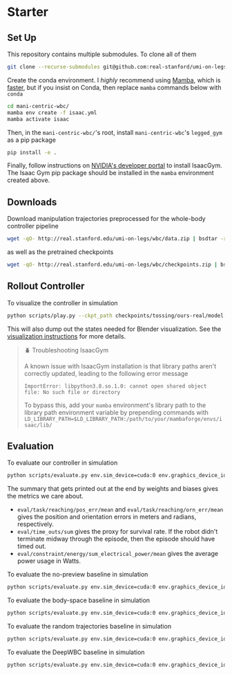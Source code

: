 # Starter

## Set Up

This repository contains multiple submodules.
To clone all of them
```sh
git clone --recurse-submodules git@github.com:real-stanford/umi-on-legs.git
```

Create the conda environment. 
I *highly* recommend using [Mamba](https://mamba.readthedocs.io/en/latest/installation.html), which is [faster](https://blog.hpc.qmul.ac.uk/mamba.html#:~:text=mamba%20is%20a%20re%2Dimplementation,Red%20Hat%2C%20Fedora%20and%20OpenSUSE), but if you insist on Conda, then replace `mamba` commands below with `conda`
```sh
cd mani-centric-wbc/
mamba env create -f isaac.yml
mamba activate isaac
```

Then, in the `mani-centric-wbc/`'s root, install `mani-centric-wbc`'s `legged_gym` as a pip package
```sh
pip install -e .
```

Finally, follow instructions on [NVIDIA's developer portal](https://developer.nvidia.com/isaac-gym) to install IsaacGym.
The Isaac Gym pip package should be installed in the `mamba` environment created above.

## Downloads

Download manipulation trajectories preprocessed for the whole-body controller pipeline
```sh
wget -qO- http://real.stanford.edu/umi-on-legs/wbc/data.zip | bsdtar -xvf- -C ./
```
as well as the pretrained checkpoints
```sh
wget -qO- http://real.stanford.edu/umi-on-legs/wbc/checkpoints.zip | bsdtar -xvf- -C ./
```

## Rollout Controller

To visualize the controller in simulation
```sh
python scripts/play.py --ckpt_path checkpoints/tossing/ours-real/model.pt --trajectory_file_path data/tossing.pkl --device cuda:0 --num_steps 1000 --num_envs 1  --visualize
```

This will also dump out the states needed for Blender visualization.
See the [visualization instructions](./visualization.md) for more details.


> 🪲 Troubleshooting IsaacGym
>
> A known issue with IsaacGym installation is that library paths aren't correctly updated, leading to the following error message
> ```
> ImportError: libpython3.8.so.1.0: cannot open shared object file: No such file or directory
> ```
> To bypass this, add your `mamba` environment's library path to the library path environment variable by prepending commands with 
> `LD_LIBRARY_PATH=$LD_LIBRARY_PATH:/path/to/your/mambaforge/envs/isaac/lib/`

## Evaluation

To evaluate our controller in simulation
```sh
python scripts/evaluate.py env.sim_device=cuda:0 env.graphics_device_id=0 env.cfg.env.episode_length_s=17.0 env.tasks.reaching.sequence_sampler.file_path=data/tossing.pkl ckpt_path=checkpoints/tossing/ours/model.pt env.tasks.reaching.target_obs_times="[-0.06,-0.04,-0.02,0.0,0.02,0.04,0.06,1.0]" 
```
The summary that gets printed out at the end by weights and biases gives the metrics we care about.
 - `eval/task/reaching/pos_err/mean` and `eval/task/reaching/orn_err/mean` gives the position and orientation errors in meters and radians, respectively.
 - `eval/time_outs/sum` gives the proxy for survival rate. If the robot didn't terminate midway through the episode, then the episode should have timed out.
 - `eval/constraint/energy/sum_electrical_power/mean` gives the average power usage in Watts.

To evaluate the no-preview baseline in simulation
```sh
python scripts/evaluate.py env.sim_device=cuda:0 env.graphics_device_id=0 env.cfg.env.episode_length_s=17.0 env.tasks.reaching.sequence_sampler.file_path=data/tossing.pkl ckpt_path=checkpoints/tossing/no-preview/model.pt env.tasks.reaching.target_obs_times="[0.0]"
```

To evaluate the body-space baseline in simulation
```sh
python scripts/evaluate.py env.sim_device=cuda:0 env.graphics_device_id=0 env.cfg.env.episode_length_s=17.0 env.tasks.reaching.sequence_sampler.file_path=data/tossing.pkl ckpt_path=checkpoints/tossing/body-space/model.pt env.tasks.reaching.target_obs_times="[-0.06,-0.04,-0.02,0.0,0.02,0.04,0.06,1.0]" env.tasks.reaching.target_relative_to_base=true env.tasks.reaching.pos_obs_scale=1.0
```


To evaluate the random trajectories baseline in simulation
```sh
python scripts/evaluate.py env.sim_device=cuda:0 env.graphics_device_id=0 env.cfg.env.episode_length_s=17.0 env.tasks.reaching.sequence_sampler.file_path=data/tossing.pkl ckpt_path=checkpoints/tossing/random-trajs/model.pt env.tasks.reaching.target_obs_times="[-0.06,-0.04,-0.02,0.0,0.02,0.04,0.06,1.0]" 
```

To evaluate the DeepWBC baseline in simulation
```sh
python scripts/evaluate.py env.sim_device=cuda:0 env.graphics_device_id=0 env.cfg.env.episode_length_s=17.0 env.tasks.reaching.sequence_sampler.file_path=data/tossing.pkl ckpt_path=checkpoints/tossing/deepwbc/model.pt env.tasks.reaching.target_obs_times="[0.0]" env.tasks.reaching.target_relative_to_base=true env.tasks.reaching.pos_obs_scale=1.0
```